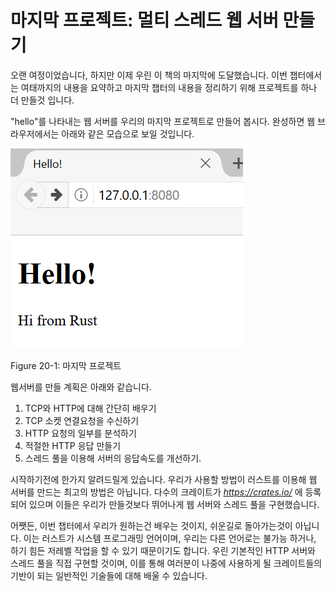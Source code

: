 # 마지막 프로젝트: 멀티 스레드 웹 서버 만들기

오랜 여정이었습니다, 하지만 이제 우린 이 책의 마지막에 도달했습니다. 이번 챕터에서는 여태까지의 내용을 요약하고 마지막 챕터의 내용을 정리하기 위해 프로젝트를 하나 더 만들것 입니다.

"hello"를 나타내는 웹 서버를 우리의 마지막 프로젝트로  만들어 봅시다. 완성하면 웹 브라우저에서는 아래와 같은 모습으로 보일 것입니다.

![hello from rust](img/trpl20-01.png)

<span class="caption">Figure 20-1: 마지막 프로젝트</span>

웹서버를 만들 계획은 아래와 같습니다.

1. TCP와 HTTP에 대해 간단히 배우기
2. TCP 소켓 연결요청을 수신하기
3. HTTP 요청의 일부를 분석하기
4. 적절한 HTTP 응답 만들기
5. 스레드 풀을 이용해 서버의 응답속도를 개선하기.

시작하기전에 한가지 알려드릴게 있습니다. 우리가 사용할 방법이 러스트를 이용해 웹 서버를 만드는 최고의 방법은 아닙니다. 다수의 크레이트가 *https://crates.io/* 에 등록되어 있으며 이들은 우리가 만들것보다 뛰어나게 웹 서버와 스레드 풀을 구현했습니다.

어쨋든, 이번 챕터에서 우리가 원하는건 배우는 것이지, 쉬운길로 돌아가는것이 아닙니다. 이는 러스트가 시스템 프로그래밍 언어이며, 우리는 다른 언어로는 불가능 하거나, 하기 힘든 저레벨 작업을 할 수 있기 때문이기도 합니다. 우린 기본적인 HTTP 서버와 스레드 풀을 직접 구현할 것이며, 이를 통해 여러분이 나중에 사용하게 될 크레이트들의 기반이 되는 일반적인 기술들에 대해 배울 수 있습니다.